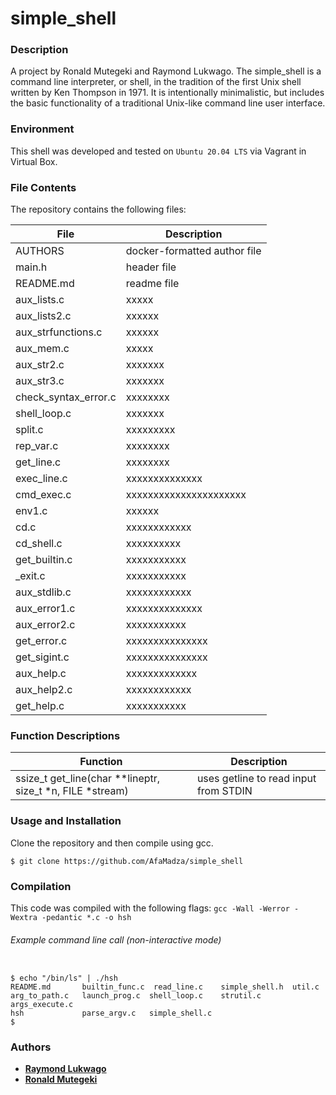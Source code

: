 # simple_shell
### Description
A project by Ronald Mutegeki and Raymond Lukwago. The simple_shell is a command line interpreter, or shell, in the tradition of the first Unix shell written by Ken Thompson in 1971. It is intentionally minimalistic, but includes the basic functionality of a traditional Unix-like command line user interface.

### Environment
This shell was developed and tested on `Ubuntu 20.04 LTS` via Vagrant in Virtual Box.

### File Contents
The repository contains the following files:

 **File**   |   **Description**
-------------- | ---------------------
AUTHORS | docker-formatted author file
main.h | header file
README.md | readme file
aux_lists.c | xxxxx
aux_lists2.c | xxxxxx
aux_strfunctions.c | xxxxxx
aux_mem.c | xxxxx
aux_str2.c | xxxxxxx
aux_str3.c | xxxxxxx
check_syntax_error.c | xxxxxxxx
shell_loop.c | xxxxxxx
split.c | xxxxxxxxx
rep_var.c | xxxxxxxx
get_line.c | xxxxxxxx
exec_line.c | xxxxxxxxxxxxxx
cmd_exec.c | xxxxxxxxxxxxxxxxxxxxxx
env1.c | xxxxxx
cd.c | xxxxxxxxxxxx
cd_shell.c | xxxxxxxxxx
get_builtin.c | xxxxxxxxxxx
_exit.c | xxxxxxxxxxx
aux_stdlib.c | xxxxxxxxxxxx
aux_error1.c | xxxxxxxxxxxxxx
aux_error2.c | xxxxxxxxxxx
get_error.c | xxxxxxxxxxxxxxx
get_sigint.c | xxxxxxxxxxxxxxx
aux_help.c | xxxxxxxxxxxxx
aux_help2.c | xxxxxxxxxxxx
get_help.c | xxxxxxxxxxx

### Function Descriptions

**Function** | **Description**
-------------- | -----------------
ssize_t get_line(char **lineptr, size_t *n, FILE *stream) | uses getline to read input from STDIN

### Usage and Installation
Clone the repository and then compile using gcc.
```
$ git clone https://github.com/AfaMadza/simple_shell
```
### Compilation
This code was compiled with the following flags:
` gcc -Wall -Werror -Wextra -pedantic *.c -o hsh `

###### Example command line call (non-interactive mode)

```

$ echo "/bin/ls" | ./hsh
README.md       builtin_func.c  read_line.c    simple_shell.h  util.c
arg_to_path.c   launch_prog.c  shell_loop.c    strutil.c       args_execute.c
hsh             parse_argv.c   simple_shell.c
$

```

### Authors

* [**Raymond Lukwago**](https://github.com/lukwagoraymond)
* [**Ronald Mutegeki**](https://github.com/rmutegeki)





